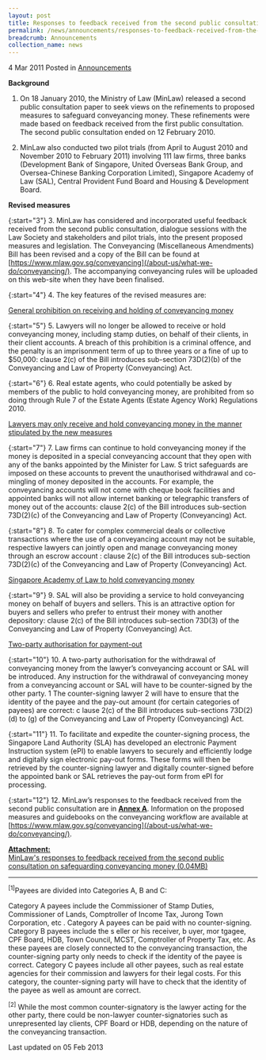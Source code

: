 ```yaml
---
layout: post
title: Responses to feedback received from the second public consultation on safeguarding conveyancing money
permalink: /news/announcements/responses-to-feedback-received-from-the-second-public-consultation-on-safeguarding-conveyancing
breadcrumb: Announcements
collection_name: news
---
```


4 Mar 2011 Posted in [Announcements](/news/announcements)

**Background**

1. On 18 January 2010, the Ministry of Law (MinLaw) released a second public consultation paper to seek views on the refinements to proposed measures to safeguard conveyancing money. These refinements were made based on feedback received from the first public consultation. The second public consultation ended on 12 February 2010.

2. MinLaw also conducted two pilot trials (from April to August 2010 and November 2010 to February 2011) involving 111 law firms, three banks (Development Bank of Singapore, United Overseas Bank Group, and Oversea-Chinese Banking Corporation Limited), Singapore Academy of Law (SAL), Central Provident Fund Board and Housing & Development Board. 

**Revised measures**

{:start="3"}
3. MinLaw has considered and incorporated useful feedback received from the second public consultation, dialogue sessions with the Law Society and stakeholders and pilot trials, into the present proposed measures and legislation. The Conveyancing (Miscellaneous Amendments) Bill has been revised and a copy of the Bill can be found at [https://www.mlaw.gov.sg/conveyancing](/about-us/what-we-do/conveyancing/). The accompanying conveyancing rules will be uploaded on this web-site when they have been finalised.

{:start="4"}
4. The key features of the revised measures are:


<u>General prohibition on receiving and holding of conveyancing money</u>

{:start="5"}
5. Lawyers will no longer be allowed to receive or hold conveyancing money, including stamp duties, on behalf of their clients, in their client accounts. A breach of this prohibition is a criminal offence, and the penalty is an imprisonment term of up to three years or a fine of up to $50,000: clause 2(c) of the Bill introduces sub-section 73D(2)(b) of the Conveyancing and Law of Property (Conveyancing) Act.

{:start="6"}
6. Real estate agents, who could potentially be asked by members of the public to hold conveyancing money, are prohibited from so doing through Rule 7 of the Estate Agents (Estate Agency Work) Regulations 2010.


<u>Lawyers may only receive and hold conveyancing money in the manner stipulated by the new measures</u>

{:start="7"}
7. Law firms can continue to hold conveyancing money if the money is deposited in a special conveyancing account that they open with any of the banks appointed by the Minister for Law. S trict safeguards are imposed on these accounts to prevent the unauthorised withdrawal and co-mingling of money deposited in the accounts. For example, the conveyancing accounts will not come with cheque book facilities and appointed banks will not allow internet banking or telegraphic transfers of money out of the accounts: clause 2(c) of the Bill introduces sub-section 73D(2)(c) of the Conveyancing and Law of Property (Conveyancing) Act.

{:start="8"}
8. To cater for complex commercial deals or collective transactions where the use of a conveyancing account may not be suitable, respective lawyers can jointly open and manage conveyancing money through an escrow account : clause 2(c) of the Bill introduces sub-section 73D(2)(c) of the Conveyancing and Law of Property (Conveyancing) Act.

<u>Singapore Academy of Law to hold conveyancing money</u>

{:start="9"}
9. SAL will also be providing a service to hold conveyancing money on behalf of buyers and sellers. This is an attractive option for buyers and sellers who prefer to entrust their money with another depository: clause 2(c) of the Bill introduces sub-section 73D(3) of the Conveyancing and Law of Property (Conveyancing) Act.

<u>Two-party authorisation for payment-out</u>

{:start="10"}
10. A two-party authorisation for the withdrawal of conveyancing money from the lawyer’s conveyancing account or SAL will be introduced. Any instruction for the withdrawal of conveyancing money from a conveyancing account or SAL will have to be counter-signed by the other party. 1 The counter-signing lawyer 2 will have to ensure that the identity of the payee and the pay-out amount (for certain categories of payees) are correct: c lause 2(c) of the Bill introduces sub-sections 73D(2)(d) to (g) of the Conveyancing and Law of Property (Conveyancing) Act.

{:start="11"}
11. To facilitate and expedite the counter-signing process, the Singapore Land Authority (SLA) has developed an electronic Payment Instruction system (ePI) to enable lawyers to securely and efficiently lodge and digitally sign electronic pay-out forms. These forms will then be retrieved by the counter-signing lawyer and digitally counter-signed before the appointed bank or SAL retrieves the pay-out form from ePI for processing.

{:start="12"}
12. MinLaw’s responses to the feedback received from the second public consultation are in **<u>Annex A</u>**. Information on the proposed measures and guidebooks on the conveyancing workflow are available at [https://www.mlaw.gov.sg/conveyancing](/about-us/what-we-do/conveyancing/).

**<u>Attachment:</u>**  
[MinLaw's responses to feedback received from the second public consultation on safeguarding conveyancing money (0.04MB)](/files/news/announcements/2011/03/linkclickde7f.pdf)

---

<sup>[1]</sup>Payees are divided into Categories A, B and C:  
  
Category A payees include the Commissioner of Stamp Duties, Commissioner of Lands, Comptroller of Income Tax, Jurong Town Corporation, etc . Category A payees can be paid with no counter-signing.
Category B payees include the s eller or his receiver, b uyer, mor tgagee, CPF Board, HDB, Town Council, MCST, Comptroller of Property Tax, etc. As these payees are closely connected to the conveyancing transaction, the counter-signing party only needs to check if the identity of the payee is correct.
Category C payees include all other payees, such as real estate agencies for their commission and lawyers for their legal costs.  For this category, the counter-signing party will have to check that the identity of the payee as well as amount are correct.


<sup>[2]</sup> While the most common counter-signatory is the lawyer acting for the other party, there could be non-lawyer counter-signatories such as unrepresented lay clients, CPF Board or HDB, depending on the nature of the conveyancing transaction.


<p class="right-side-updated">Last updated on 05 Feb 2013</p>

